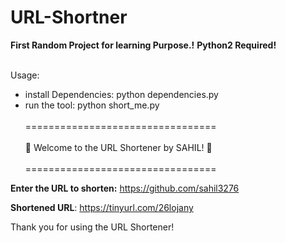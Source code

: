 # URL-Shortner 
**First Random Project for learning Purpose.!**
**Python2 Required!**
<br> <br>

Usage: 
* install Dependencies: python dependencies.py
* run the tool: python short_me.py <br><br>
================================= <br><br>
🚀 Welcome to the URL Shortener by SAHIL! 🚀 <br><br>
=================================

**Enter the URL to shorten:** https://github.com/sahil3276

**Shortened URL**: https://tinyurl.com/26lojany

Thank you for using the URL Shortener!

